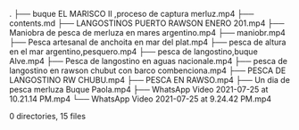 .
├── buque EL MARISCO II ,proceso de captura merluz.mp4
├── contents.md
├── LANGOSTINOS  PUERTO RAWSON  ENERO 201.mp4
├── Maniobra de pesca de merluza en mares argentino.mp4
├── maniobr.mp4
├── Pesca artesanal de anchoita en mar del plat.mp4
├── pesca de altura en el mar argentino,pesquero.mp4
├── pesca de langostino,buque Alve.mp4
├── Pesca de langostino en aguas nacionale.mp4
├── pesca de langostino en rawson chubut con barco combenciona.mp4
├── PESCA DE LANGOSTINO RW CHUBU.mp4
├── PESCA EN RAWSO.mp4
├── Un dia de pesca merluza  Buque Paola.mp4
├── WhatsApp Video 2021-07-25 at 10.21.14 PM.mp4
└── WhatsApp Video 2021-07-25 at 9.24.42 PM.mp4

0 directories, 15 files
